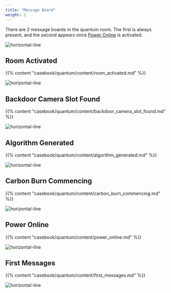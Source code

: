 ```yaml
---
title: "Message Board"
weight: 2
--- 
```


There are 2 message boards in the quantum room. The first is always present, and the second appears once [Power Online](#power-online) is activated.

![horizontal-line](/images/green-line.png)

## Room Activated
{{% content "casebook/quantum/content/room_activated.md" %}}

![horizontal-line](/images/green-line.png)

## Backdoor Camera Slot Found
{{% content "casebook/quantum/content/backdoor_camera_slot_found.md" %}}

![horizontal-line](/images/green-line.png)

## Algorithm Generated
{{% content "casebook/quantum/content/algorithm_generated.md" %}}

![horizontal-line](/images/green-line.png)

## Carbon Burn Commencing
{{% content "casebook/quantum/content/carbon_burn_commencing.md" %}}

![horizontal-line](/images/green-line.png)

## Power Online
{{% content "casebook/quantum/content/power_online.md" %}}

![horizontal-line](/images/green-line.png)


## First Messages
{{% content "casebook/quantum/content/first_messages.md" %}}
 

![horizontal-line](/images/green-line.png)
